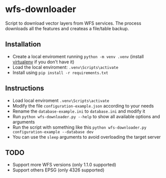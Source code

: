 # wfs-downloader
Script to download vector layers from WFS services. The process downloads all the features and createas a file/table backup.

## Installation
- Create a local enviroment running `python -m venv .venv` (install [virtualenv](https://virtualenv.pypa.io/en/latest/) if you don't have it)
- Load the local enviroment: `.venv\Scripts\activate`
- Install using `pip install -r requirements.txt`

## Instructions
- Load local enviroment `.venv\Scripts\activate`
- Modify the file `configuration-example.json` according to your needs
- Rename the `database-example.ini` to `database.ini` and modify it
- Run `python wfs-downloader.py --help` to show all available options and arguments
- Run the script with something like this `python wfs-downloader.py configuration-example --database dev`
- You can use the `sleep` arguments to avoid overloading the target server

## TODO
- Support more WFS versions (only 1.1.0 supported)
- Support others EPSG (only 4326 supported)
